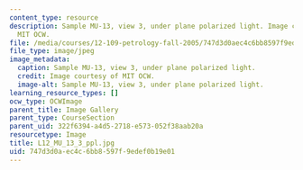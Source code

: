 ```yaml
---
content_type: resource
description: Sample MU-13, view 3, under plane polarized light. Image courtesy of
  MIT OCW.
file: /media/courses/12-109-petrology-fall-2005/747d3d0aec4c6bb8597f9edef0b19e01_L12_MU_13_3_ppl.jpg
file_type: image/jpeg
image_metadata:
  caption: Sample MU-13, view 3, under plane polarized light.
  credit: Image courtesy of MIT OCW.
  image-alt: Sample MU-13, view 3, under plane polarized light.
learning_resource_types: []
ocw_type: OCWImage
parent_title: Image Gallery
parent_type: CourseSection
parent_uid: 322f6394-a4d5-2718-e573-052f38aab20a
resourcetype: Image
title: L12_MU_13_3_ppl.jpg
uid: 747d3d0a-ec4c-6bb8-597f-9edef0b19e01
---
```

